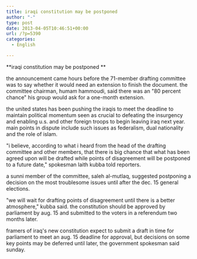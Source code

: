 ```yaml
---
title: iraqi constitution may be postponed
author: "-"
type: post
date: 2013-04-05T10:46:51+00:00
url: /?p=5390
categories:
  - English

---
```

**iraqi constitution may be postponed **
  
the announcement came hours before the 71-member drafting committee was to say whether it would need an extension to finish the document. the committee chairman, humam hammoudi, said there was an "80 percent chance" his group would ask for a one-month extension.
  
the united states has been pushing the iraqis to meet the deadline to maintain political momentum seen as crucial to defeating the insurgency and enabling u.s. and other foreign troops to begin leaving iraq next year. main points in dispute include such issues as federalism, dual nationality and the role of islam.
  
"i believe, according to what i heard from the head of the drafting committee and other members, that there is big chance that what has been agreed upon will be drafted while points of disagreement will be postponed to a future date," spokesman laith kubba told reporters.
  
a sunni member of the committee, saleh al-mutlaq, suggested postponing a decision on the most troublesome issues until after the dec. 15 general elections.
  
"we will wait for drafting points of disagreement until there is a better atmosphere," kubba said. the constitution should be approved by parliament by aug. 15 and submitted to the voters in a referendum two months later.
  
framers of iraq's new constitution expect to submit a draft in time for parliament to meet an aug. 15 deadline for approval, but decisions on some key points may be deferred until later, the government spokesman said sunday.